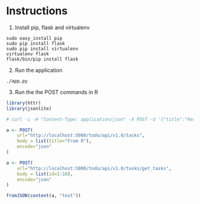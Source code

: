# Instructions

1. Install pip, flask and virtualenv

```
sudo easy_install pip
sudo pip install flask
sudo pip install virtualenv
virtualenv flask
flask/bin/pip install flask
```

2. Run the application


```
./app.py
```

3. Run the the POST commands in R

```r
library(httr)
library(jsonlite)

# curl -i -H "Content-Type: application/json" -X POST -d '{"title":"Read a book"}' http://localhost:5000/todo/api/v1.0/tasks

a <- POST(
	url="http://localhost:5000/todo/api/v1.0/tasks",
	body = list(title="From R"),
	encode="json"
)

a <- POST(
	url="http://localhost:5000/todo/api/v1.0/tasks/get_tasks",
	body = list(id=1:10),
	encode="json"
)

fromJSON(content(a, "text"))
```
